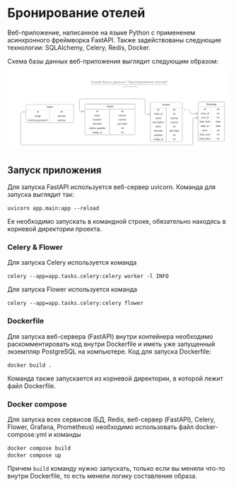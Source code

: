 # Бронирование отелей

Веб-приложение, написанное на языке Python с примененем асинхронного фреймворка FastAPI. Также задействованы следующие технологии: SQLAlchemy, Celery, Redis, Docker.

Схема базы данных веб-приложения выглядит следующим образом:
![](/readme_images/db.png)

## Запуск приложения

Для запуска FastAPI используется веб-сервер uvicorn. Команда для запуска выглядит так:

```
uvicorn app.main:app --reload
```

Ее необходимо запускать в командной строке, обязательно находясь в корневой директории проекта.

### Celery & Flower

Для запуска Celery используется команда

```
celery --app=app.tasks.celery:celery worker -l INFO
```

Для запуска Flower используется команда

```
celery --app=app.tasks.celery:celery flower
```

### Dockerfile

Для запуска веб-сервера (FastAPI) внутри контейнера необходимо раскомментировать код внутри Dockerfile и иметь уже запущенный экземпляр PostgreSQL на компьютере.
Код для запуска Dockerfile:

```
docker build .
```

Команда также запускается из корневой директории, в которой лежит файл Dockerfile.

### Docker compose

Для запуска всех сервисов (БД, Redis, веб-сервер (FastAPI), Celery, Flower, Grafana, Prometheus) необходимо использовать файл docker-compose.yml и команды

```
docker compose build
docker compose up
```

Причем `build` команду нужно запускать, только если вы меняли что-то внутри Dockerfile, то есть меняли логику составления образа.
